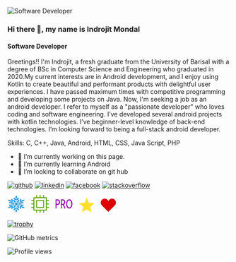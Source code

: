 ![Software Developer](https://media.licdn.com/dms/image/D5616AQH2XfML3eTWqw/profile-displaybackgroundimage-shrink_350_1400/0/1677607401127?e=1683158400&v=beta&t=jnMrBdWkZnYkxm5P7Dx3xC1MYRsSq2qhSxiIwgt0Ibc )

### Hi there 👋, my name is Indrojit Mondal
#### Software Developer


Greetings!! I'm Indrojit, a fresh graduate from the University of Barisal with a degree of BSc in Computer Science and Engineering who graduated in 2020.My current interests are in Android development, and I enjoy using Kotlin to create beautiful and performant products with delightful user experiences. I have passed maximum times with competitive programming and developing some projects on Java. Now, I'm seeking a job as an android developer. I refer to myself as a "passionate developer" who loves coding and software engineering. I’ve developed several android projects with kotlin technologies. I’ve beginner-level knowledge of back-end technologies. I’m looking forward to being a full-stack android developer.

Skills: C, C++, Java, Android, HTML, CSS, Java Script, PHP

- 🔭 I’m currently working on this page. 
- 🌱 I’m currently learning Android 
- 👯 I’m looking to collaborate on git hub 


[<img src='https://cdn.jsdelivr.net/npm/simple-icons@3.0.1/icons/github.svg' alt='github' height='40'>](https://github.com/https://github.com/IndroBU)  [<img src='https://cdn.jsdelivr.net/npm/simple-icons@3.0.1/icons/linkedin.svg' alt='linkedin' height='40'>](https://www.linkedin.com/in/https://www.linkedin.com/in/indrojit-mondal-8a36b315a//)  [<img src='https://cdn.jsdelivr.net/npm/simple-icons@3.0.1/icons/facebook.svg' alt='facebook' height='40'>](https://www.facebook.com/https://www.facebook.com/indro.cse.bu)  [<img src='https://cdn.jsdelivr.net/npm/simple-icons@3.0.1/icons/stackoverflow.svg' alt='stackoverflow' height='40'>](https://stackoverflow.com/users/https://stackoverflow.com/users/9589256/indrojit-mondal)  

<a href='https://archiveprogram.github.com/'><img src='https://raw.githubusercontent.com/acervenky/animated-github-badges/master/assets/acbadge.gif' width='40' height='40'></a> <a href='https://docs.github.com/en/developers'><img src='https://raw.githubusercontent.com/acervenky/animated-github-badges/master/assets/devbadge.gif' width='40' height='40'></a> <a href='https://github.com/pricing'><img src='https://raw.githubusercontent.com/acervenky/animated-github-badges/master/assets/pro.gif' width='40' height='40'></a> <a href='https://stars.github.com/'><img src='https://raw.githubusercontent.com/acervenky/animated-github-badges/master/assets/starbadge.gif' width='35' height='35'></a> <a href='https://docs.github.com/en/github/supporting-the-open-source-community-with-github-sponsors'><img src='https://raw.githubusercontent.com/acervenky/animated-github-badges/master/assets/sponsorbadge.gif' width='35' height='35'></a> 

[![trophy](https://github-profile-trophy.vercel.app/?username=https://github.com/IndroBU)](https://github.com/ryo-ma/github-profile-trophy)

![GitHub metrics](https://metrics.lecoq.io/https://github.com/IndroBU)  

![Profile views](https://gpvc.arturio.dev/https://github.com/IndroBU)  
